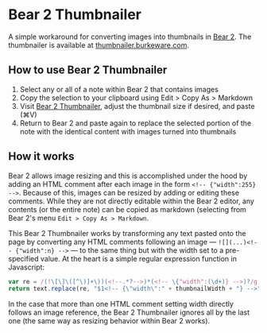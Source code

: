 # Bear 2 Thumbnailer

A simple workaround for converting images into thumbnails in [Bear 2](https://beta.bear.app/).
The thumbnailer is available at [thumbnailer.burkeware.com](https://thumbnailer.burkeware.com/).

## How to use Bear 2 Thumbnailer

1. Select any or all of a note within Bear 2 that contains images
2. Copy the selection to your clipboard using Edit > Copy As > Markdown
3. Visit [Bear 2 Thumbnailer](https://thumbnailer.burkeware.com/), adjust the 
   thumbnail size if desired, and paste (⌘V)
5. Return to Bear 2 and paste again to replace the selected portion of the note with the
   identical content with images turned into thumbnails

## How it works

Bear 2 allows image resizing and this is accomplished under the hood by adding an HTML comment
after each image in the form `<!-- {"width":255} -->`. Because of this, images can be resized
by adding or editing these comments. While they are not directly editable within the Bear 2
editor, any contents (or the entire note) can be copied as markdown (selecting from Bear 2's 
menu `Edit > Copy As > Markdown`.

This Bear 2 Thumbnailer works by transforming any text pasted onto the page by converting any 
HTML comments following an image &mdash; `![](...)<!-- {"width":n} -->` &mdash; to the same
thing but with the width set to a pre-specified value. At the heart is a simple regular 
expression function in Javascript:

```js
var re = /(!\[\]\([^\)]+\))(<!--.*?-->)*(<!-- \{"width":(\d+)} -->)?/g;
return text.replace(re, "$1<!-- {\"width\":" + thumbnailWidth + "} -->");
```

In the case that more than one HTML comment setting width directly follows an image reference,
the Bear 2 Thumbnailer ignores all by the last one (the same way as resizing behavior within
Bear 2 works).
